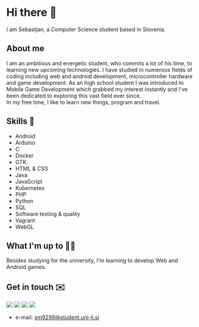 # Hi there 👋
I am Sebastjan, a Computer Science student based in Slovenia.

## About me 
I am an ambitious and energetic student, who commits a lot of his time, to learning new upcoming technologies. I have studied in numerous fields of coding including web and android development, microcontroller hardware and game development. As an high school student I was introduced to Mobile Game Development which grabbed my interest instantly and I've been dedicated to exploring this vast field ever since.  
In my free time, I like to learn new things, program and travel.

## Skills 🚀 
- Android
- Arduino
- C
- Docker
- GTK
- HTML & CSS
- Java
- JavaScript
- Kubernetes
- PHP
- Python
- SQL
- Software testing & quality
- Vagrant
- WebGL


## What I'm up to 👨‍💻
Besides studying for the university, I'm learning to develop Web and Android games.


## Get in touch ✉️
[<img src="https://img.shields.io/badge/facebook-%231877F2.svg?&style=for-the-badge&logo=facebook&logoColor=white" />](https://www.facebook.com/sebastjan.mevlja)
[<img src="https://img.shields.io/badge/instagram-%23E4405F.svg?&style=for-the-badge&logo=instagram&logoColor=white" />](https://www.instagram.com/sebastjan_mevlja/)
[<img src="https://img.shields.io/badge/twitter-%231DA1F2.svg?&style=for-the-badge&logo=twitter&logoColor=white" />](https://twitter.com/sebastjan99)
[<img src="https://img.shields.io/badge/linkedin-%230077B5.svg?&style=for-the-badge&logo=linkedin&logoColor=white" />]()
- e-mail: sm9299@student.uni-lj.si
